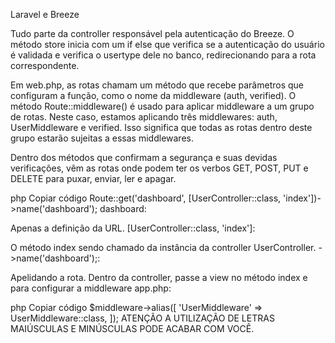 Laravel e Breeze

Tudo parte da controller responsável pela autenticação do Breeze. O método store inicia com um if else que verifica se a autenticação do usuário é validada e verifica o usertype dele no banco, redirecionando para a rota correspondente.

Em web.php, as rotas chamam um método que recebe parâmetros que configuram a função, como o nome da middleware (auth, verified). O método Route::middleware() é usado para aplicar middleware a um grupo de rotas. Neste caso, estamos aplicando três middlewares: auth, UserMiddleware e verified. Isso significa que todas as rotas dentro deste grupo estarão sujeitas a essas middlewares.

Dentro dos métodos que confirmam a segurança e suas devidas verificações, vêm as rotas onde podem ter os verbos GET, POST, PUT e DELETE para puxar, enviar, ler e apagar.

php
Copiar código
Route::get('dashboard', [UserController::class, 'index'])->name('dashboard');
dashboard:

Apenas a definição da URL.
[UserController::class, 'index']:

O método index sendo chamado da instância da controller UserController.
->name('dashboard');:

Apelidando a rota.
Dentro da controller, passe a view no método index e para configurar a middleware app.php:

php
Copiar código
$middleware->alias([
    'UserMiddleware' => UserMiddleware::class,
]);
ATENÇÃO A UTILIZAÇÃO DE LETRAS MAIÚSCULAS E MINÚSCULAS PODE ACABAR COM VOCÊ.

